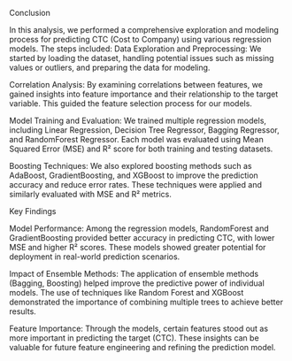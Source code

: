 Conclusion

In this analysis, we performed a comprehensive exploration and modeling process for predicting CTC (Cost to Company) using various regression models. The steps included:
Data Exploration and Preprocessing: We started by loading the dataset, handling potential issues such as missing values or outliers, and preparing the data for modeling.

Correlation Analysis: By examining correlations between features, we gained insights into feature importance and their relationship to the target variable. This guided the feature selection process for our models.

Model Training and Evaluation: We trained multiple regression models, including Linear Regression, Decision Tree Regressor, Bagging Regressor, and RandomForest Regressor. Each model was evaluated using Mean Squared Error (MSE) and R² score for both training and testing datasets.

Boosting Techniques: We also explored boosting methods such as AdaBoost, GradientBoosting, and XGBoost to improve the prediction accuracy and reduce error rates. These techniques were applied and similarly evaluated with MSE and R² metrics.

Key Findings

Model Performance: Among the regression models, RandomForest and GradientBoosting provided better accuracy in predicting CTC, with lower MSE and higher R² scores. These models showed greater potential for deployment in real-world prediction scenarios.

Impact of Ensemble Methods: The application of ensemble methods (Bagging, Boosting) helped improve the predictive power of individual models. The use of techniques like Random Forest and XGBoost demonstrated the importance of combining multiple trees to achieve better results.

Feature Importance: Through the models, certain features stood out as more important in predicting the target (CTC). These insights can be valuable for future feature engineering and refining the prediction model.
